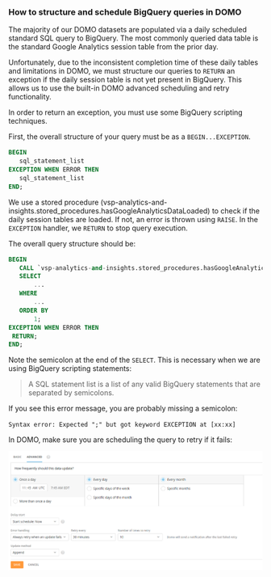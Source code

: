 
### How to structure and schedule BigQuery queries in DOMO

The majority of our DOMO datasets are populated via a daily scheduled standard SQL query to BigQuery. The most commonly queried data table is the standard Google Analytics session table from the prior day. 

Unfortunately, due to the inconsistent completion time of these daily tables and limitations in DOMO, we must structure our queries to `RETURN` an exception if the daily session table is not yet present in BigQuery. This allows us to use the built-in DOMO advanced scheduling and retry functionality.
 
In order to return an exception, you must use some BigQuery scripting techniques.
 
First, the overall structure of your query must be as a `BEGIN...EXCEPTION`.

```sql
BEGIN
   sql_statement_list
EXCEPTION WHEN ERROR THEN
   sql_statement_list
END;
```

We use a stored procedure (vsp-analytics-and-insights.stored_procedures.hasGoogleAnalyticsDataLoaded) to check if the daily session tables are loaded.  If not, an error is thrown using `RAISE`.  In the `EXCEPTION` handler, we `RETURN` to stop query execution.
 
The overall query structure should be:

```sql
BEGIN
   CALL `vsp-analytics-and-insights.stored_procedures.hasGoogleAnalyticsDataLoaded`();
   SELECT
       ...
   WHERE
       ...
   ORDER BY
       1;
EXCEPTION WHEN ERROR THEN
 RETURN;
END;
```

Note the semicolon at the end of the `SELECT`.  This is necessary when we are using BigQuery scripting statements:

> A SQL statement list is a list of any valid BigQuery statements that are separated by semicolons.

If you see this error message, you are probably missing a semicolon:

`Syntax error: Expected ";" but got keyword EXCEPTION at [xx:xx]`
 
In DOMO, make sure you are scheduling the query to retry if it fails:

![GitHub Logo](domo-scheduling-screenshot.png)


